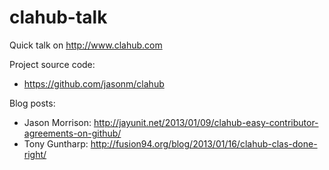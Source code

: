 clahub-talk
===========

Quick talk on http://www.clahub.com

Project source code:
* https://github.com/jasonm/clahub

Blog posts:
* Jason Morrison: http://jayunit.net/2013/01/09/clahub-easy-contributor-agreements-on-github/
* Tony Guntharp: http://fusion94.org/blog/2013/01/16/clahub-clas-done-right/

